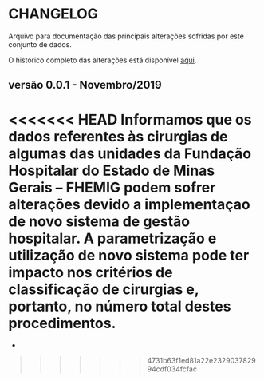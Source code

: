# CHANGELOG

Arquivo para documentação das principais alterações sofridas por este conjunto de dados.

O histórico completo das alterações está disponível [aqui](https://github.com/dados-mg/termos-parceria-contratos-gestao/commits/main).

## versão 0.0.1 - Novembro/2019

<<<<<<< HEAD
Informamos que os dados referentes às cirurgias de algumas das unidades da Fundação Hospitalar do Estado de Minas Gerais – FHEMIG podem sofrer alterações devido a implementaçao de novo sistema de gestão hospitalar. A parametrização e utilização de novo sistema pode ter impacto nos critérios de classificação de cirurgias e, portanto, no número total destes procedimentos.
=======
-
>>>>>>> 4731b63f1ed81a22e232903782994cdf034fcfac
